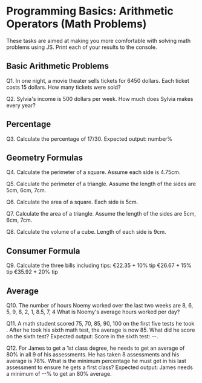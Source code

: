 # Programming Basics: Arithmetic Operators (Math Problems)

These tasks are aimed at making you more comfortable with solving math problems using JS. Print each of your results to the console.

## Basic Arithmetic Problems

Q1. In one night, a movie theater sells tickets for 6450 dollars. Each ticket costs 15 dollars. How many tickets were sold?

Q2. Sylvia's income is 500 dollars per week. How much does Sylvia makes every year?

## Percentage

Q3. Calculate the percentage of 17/30. Expected output: number%

## Geometry Formulas

Q4. Calculate the perimeter of a square. Assume each side is 4.75cm.

Q5. Calculate the perimeter of a triangle. Assume the length of the sides are 5cm, 6cm, 7cm.

Q6. Calculate the area of a square. Each side is 5cm.

Q7. Calculate the area of a triangle. Assume the length of the sides are 5cm, 6cm, 7cm.

Q8. Calculate the volume of a cube. Length of each side is 9cm.

## Consumer Formula

Q9. Calculate the three bills including tips: €22.35 + 10% tip €26.67 + 15% tip €35.92 + 20% tip

## Average

Q10. The number of hours Noemy worked over the last two weeks are 8, 6, 5, 9, 8, 2, 1, 8.5, 7, 4 What is Noemy's average hours worked per day?

Q11. A math student scored 75, 70, 85, 90, 100 on the first five tests he took . After he took his sixth math test, the average is now 85. What did he score on the sixth test? Expected output: Score in the sixth test: --.

Q12. For James to get a 1st class degree, he needs to get an average of 80% in all 9 of his assessments. He has taken 8 assessments and his average is 78%. What is the minimum percentage he must get in his last assessment to ensure he gets a first class? Expected output: James needs a minimum of --% to get an 80% average.
